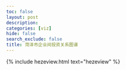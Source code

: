 ```yaml
---
toc: false
layout: post
description:  
categories: [viz]
hide: false
search_exclude: false
title: 菏泽市企业间投资关系图谱
---
```


{% include hezeview.html text="hezeview" %}




